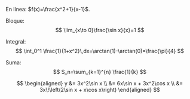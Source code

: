 En línea: $f(x)=\frac{x^2+1}{x-1}$.

Bloque:
$$
\lim_{x\to 0}\frac{\sin x}{x}=1
$$

Integral:
$$
\int_0^1 \frac{1}{1+x^2}\,dx=\arctan(1)-\arctan(0)=\frac{\pi}{4}
$$

Suma:
$$
S_n=\sum_{k=1}^{n} \frac{1}{k}
$$

$$
\begin{aligned}
y &= 3x^2\sin x \\
  &= 6x\sin x + 3x^2\cos x \\
  &= 3x\!\left(2\sin x + x\cos x\right)
\end{aligned}
$$
